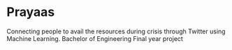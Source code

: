 # Prayaas


Connecting people to avail the resources during crisis through Twitter using Machine Learning.
Bachelor of Engineering Final year project

